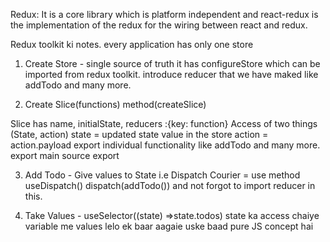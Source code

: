   Redux: It is a core library which is platform independent and react-redux is the implementation of the redux for the wiring between react and redux.


Redux toolkit ki notes.
every application has only one store
1. Create Store - single source of truth
it has configureStore which can be imported from redux toolkit.
introduce reducer that we have maked like addTodo and many more.

2. Create Slice(functions) method(createSlice)

Slice has name, initialState, reducers :{key: function}
Access of two things (State, action)
state = updated state value in the store
action = action.payload 
export individual functionality like addTodo and many more. 
export main source export

3. Add Todo - Give values to State i.e Dispatch Courier  = use method useDispatch()
 dispatch(addTodo())  and not forgot to import reducer in this.

4. Take Values - useSelector((state) =>state.todos) state ka access chaiye
variable me values lelo ek baar aagaie uske baad pure JS concept hai 

